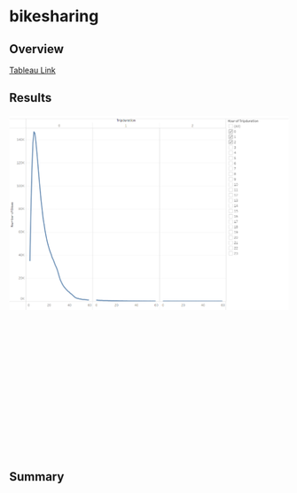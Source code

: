 # bikesharing

## Overview


[Tableau Link](https://public.tableau.com/app/profile/brandon.kisj/viz/Module14Challenge_16474671531220/CitiBikeforCommuters?publish=yes)

## Results

####

![1_Checkout_Time_by_Users.png](https://github.com/Brandonkish1/bikesharing/blob/main/Images/1_Checkout_Time_by_Users.png)


####

![]()


####

![]()


####

![]()


####

![]()


####

![]()


####

![]()


####

![]()




## Summary

